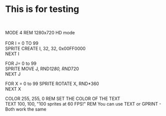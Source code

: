 # This is for testing

<BR>

MODE 4 REM  1280x720 HD mode<BR>                      
FOR I = 0 TO 99<BR>
SPRITE CREATE I, 32, 32, 0x00FF0000<BR>
NEXT I

FOR J= 0 to 99<BR>
SPRITE MOVE J, RND*1280, RND*720<BR>
NEXT J

FOR X = 0 to 99
SPRITE ROTATE X, RND*360<BR>
NEXT X<BR>

COLOR 255, 255, 0    REM SET THE COLOR OF THE TEXT<BR>
TEXT 100, 100, "100 sprites at 60 FPS!"   REM You can use TEXT or GPRINT - Both work the same <BR>
